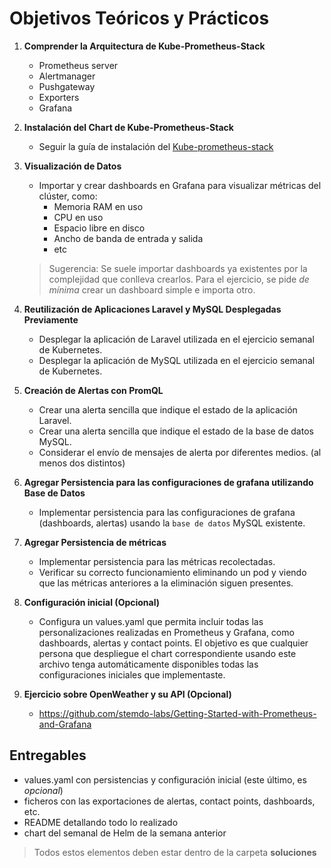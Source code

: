 # Objetivos Teóricos y Prácticos

1. **Comprender la Arquitectura de Kube-Prometheus-Stack**
    - Prometheus server
    - Alertmanager
    - Pushgateway
    - Exporters
    - Grafana


1. **Instalación del Chart de Kube-Prometheus-Stack**

   - Seguir la guía de instalación del [Kube-prometheus-stack](https://artifacthub.io/packages/helm/prometheus-community/kube-prometheus-stack)


1. **Visualización de Datos**

   - Importar y crear dashboards en Grafana para visualizar métricas del clúster, como:
     - Memoria RAM en uso
     - CPU en uso
     - Espacio libre en disco
     - Ancho de banda de entrada y salida
     - etc
       
    > Sugerencia: Se suele importar dashboards ya existentes por la complejidad que conlleva crearlos. Para el ejercicio, se pide *de mínima* crear un dashboard simple e importa otro.

1. **Reutilización de Aplicaciones Laravel y MySQL Desplegadas Previamente**

    - Desplegar la aplicación de Laravel utilizada en el ejercicio semanal de Kubernetes.
    - Desplegar la aplicación de MySQL utilizada en el ejercicio semanal de Kubernetes.


1. **Creación de Alertas con PromQL**

   - Crear una alerta sencilla que indique el estado de la aplicación Laravel.
   - Crear una alerta sencilla que indique el estado de la base de datos MySQL.
   - Considerar el envío de mensajes de alerta por diferentes medios. (al menos dos distintos)
 

1. **Agregar Persistencia para las configuraciones de grafana utilizando Base de Datos**

   - Implementar persistencia para las configuraciones de grafana (dashboards, alertas) usando la `base de datos` MySQL existente.

1. **Agregar Persistencia de métricas**

   - Implementar persistencia para las métricas recolectadas.
   - Verificar su correcto funcionamiento eliminando un pod y viendo que las métricas anteriores a la eliminación siguen presentes.

1. **Configuración inicial (Opcional)**
   - Configura un values.yaml que permita incluir todas las personalizaciones realizadas en Prometheus y Grafana, como dashboards, alertas y contact points. El objetivo es que cualquier persona que despliegue el chart correspondiente usando este archivo tenga automáticamente disponibles todas las configuraciones iniciales que implementaste.

1. **Ejercicio sobre OpenWeather y su API (Opcional)**

   - https://github.com/stemdo-labs/Getting-Started-with-Prometheus-and-Grafana


## Entregables
- values.yaml con persistencias y configuración inicial (este último, es *opcional*)
- ficheros con las exportaciones de alertas, contact points, dashboards, etc.
- README detallando todo lo realizado
- chart del semanal de Helm de la semana anterior

> Todos estos elementos deben estar dentro de la carpeta **soluciones**